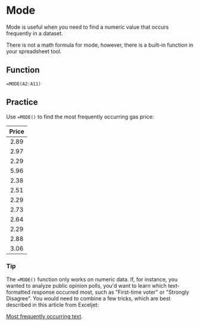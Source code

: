 # Mode
Mode is useful when you need to find a numeric value that occurs frequently in a dataset.

There is not a math formula for mode, however, there is a built-in function in your spreadsheet tool.

## Function
`=MODE(A2:A11)`

## Practice
Use `=MODE()` to find the most frequently occurring gas price:

|Price|
|:--:|
|2.89|
|2.97|
|2.29|
|5.96|
|2.38|
|2.51|
|2.29|
|2.73|
|2.64|
|2.29|
|2.88|
|3.06|

### Tip
The `=MODE()` function only works on numeric data. If, for instance, you wanted to analyze public opinion polls, you'd want to learn which text-formatted response occurred most, such as "First-time voter" or "Strongly Disagree". You would need to combine a few tricks, which are best described in this article from Exceljet:

[Most frequently occurring text](https://exceljet.net/formula/most-frequently-occurring-text).
